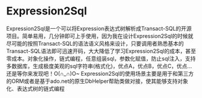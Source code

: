 # Expression2Sql
Expression2Sql是一个可以将Expression表达式树解析成Transact-SQL的开源项目。简单易用，几分钟即可上手使用，因为我在设计Expression2Sql的时候就尽可能的按照Transact-SQL的语法语义风格来设计，只要调用者熟悉基本的Transact-SQL语法即可迅速开码，大大降低了学习Expression2Sql的成本，甚至零成本。对象化操作，链式编程，任意组装sql，参数化赋值，防止sql注入，支持多数据库，生成极度美观的sql字符串(格式化)，优点A，优点B，优点C，优点...还是等你来发现吧！O(∩_∩)O~ Expression2Sql的使用场景主要是用于和第三方的ORM或者是基于ado.net的原生DbHelper帮助类做对接，使其能够支持对象化、表达式树的链式编程
